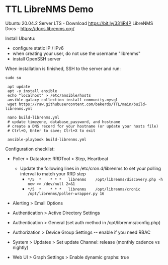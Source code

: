 # TTL LibreNMS Demo
Ubuntu 20.04.2 Server LTS - Download https://bit.ly/331iR4P
LibreNMS Docs - https://docs.librenms.org/

Install Ubuntu:
 - configure static IP / IPv6
 - when creating your user, do not use the username "librenms"
 - install OpenSSH server

When installation is finished, SSH to the server and run:

```
sudo su

 apt update
 apt -y install ansible
 echo "localhost" > /etc/ansible/hosts
 ansible-galaxy collection install community.mysql
 wget https://raw.githubusercontent.com/bakerds/TTL/main/build-librenms.yml
 
 nano build-librenms.yml
 # update timezone, database_password, and hostname
 # create a DNS record for your hostname (or update your hosts file)
 # Ctrl+O, Enter to save; Ctrl+X to exit
 
 ansible-playbook build-librenms.yml
```

Configuration checklist:
- Poller > Datastore: RRDTool > Step, Heartbeat
  - Update the following lines in /etc/cron.d/librenms to set your polling interval to match your RRD step
    - `*/5  *    * * *   librenms    /opt/librenms/discovery.php -h new >> /dev/null 2>&1`
    - `*/5  *    * * *   librenms    /opt/librenms/cronic /opt/librenms/poller-wrapper.py 16`

- Alerting > Email Options
- Authentication > Active Directory Settings
- Authentication > General (set auth method in /opt/librenms/config.php)
- Authorization > Device Group Settings -- enable if you need RBAC
- System > Updates > Set update Channel: release (monthly cadence vs nightly)
- Web UI > Graph Settings > Enable dynamic graphs: true
